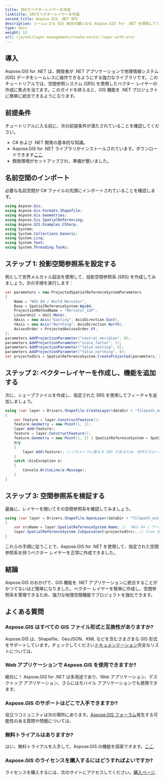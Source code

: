 ```yaml
---
title: SRSでベクターレイヤーを作成
linktitle: SRSでベクターレイヤーを作成
second_title: Aspose.GIS .NET API
description: シームレスな GIS 統合の鍵となる Aspose.GIS for .NET を探索してください。指定された空間参照系を使用してベクター レイヤーを簡単に作成します。ダウンロード中！
type: docs
weight: 13
url: /ja/net/layer-management/create-vector-layer-with-srs/
---
```

## 導入
Aspose.GIS for .NET は、開発者が .NET アプリケーションで地理情報システム (GIS) データをシームレスに操作できるようにする強力なライブラリです。このチュートリアルでは、空間参照システム (SRS) を使用したベクター レイヤーの作成に焦点を当てます。このガイドを終えると、GIS 機能を .NET プロジェクトに簡単に統合できるようになります。
## 前提条件
チュートリアルに入る前に、次の前提条件が満たされていることを確認してください。
- C# および .NET 開発の基本的な知識。
-  Aspose.GIS for .NET ライブラリがインストールされています。ダウンロードできます[ここ](https://releases.aspose.com/gis/net/).
- 開発環境がセットアップされ、準備が整いました。
## 名前空間のインポート
必要な名前空間が C# ファイルの先頭にインポートされていることを確認します。
```csharp
using Aspose.Gis;
using Aspose.Gis.Formats.Shapefile;
using Aspose.Gis.Geometries;
using Aspose.Gis.SpatialReferencing;
using Aspose.GIS.Examples.CSharp;
using System;
using System.Collections.Generic;
using System.Linq;
using System.Text;
using System.Threading.Tasks;
```
## ステップ 1: 投影空間参照系を設定する
例として世界メルカトル図法を使用して、投影空間参照系 (SRS) を作成してみましょう。次の手順を実行します：
```csharp
var parameters = new ProjectedSpatialReferenceSystemParameters
{
    Name = "WGS 84 / World Mercator",
    Base = SpatialReferenceSystem.Wgs84,
    ProjectionMethodName = "Mercator_1SP",
    LinearUnit = Unit.Meter,
    XAxis = new Axis("Easting", AxisDirection.East),
    YAxis = new Axis("Northing", AxisDirection.North),
    AxisesOrder = ProjectedAxisesOrder.XY,
};
parameters.AddProjectionParameter("central_meridian", 0);
parameters.AddProjectionParameter("scale_factor", 1);
parameters.AddProjectionParameter("false_easting", 0);
parameters.AddProjectionParameter("false_northing", 0);
var projectedSrs = SpatialReferenceSystem.CreateProjected(parameters, Identifier.Epsg(3395));
```
## ステップ 2: ベクターレイヤーを作成し、機能を追加する
次に、シェープファイルを作成し、指定された SRS を使用してフィーチャを追加しましょう。
```csharp
using (var layer = Drivers.Shapefile.CreateLayer(dataDir + "filepath_out.shp", new ShapefileOptions(), projectedSrs))
{
    var feature = layer.ConstructFeature();
    feature.Geometry = new Point(1, 2);
    layer.Add(feature);
    feature = layer.ConstructFeature();
    feature.Geometry = new Point(1, 2) { SpatialReferenceSystem = SpatialReferenceSystem.Nad83 };
    try
    {
        layer.Add(feature); //ジオメトリに異なる SRS があるため、例外がスローされます。
    }
    catch (GisException e)
    {
        Console.WriteLine(e.Message);
    }
}
```
## ステップ 3: 空間参照系を検証する
最後に、レイヤーを開いてその空間参照系を確認してみましょう。
```csharp
using (var layer = Drivers.Shapefile.OpenLayer(dataDir + "filepath_out.shp"))
{
    var srsName = layer.SpatialReferenceSystem.Name; // 「WGS 84 / ワールドメルカトル」
    layer.SpatialReferenceSystem.IsEquivalent(projectedSrs); // true を返す必要があります
}
```
これらの手順に従うことで、Aspose.GIS for .NET を使用して、指定された空間参照系を持つベクター レイヤーを正常に作成できました。
## 結論
Aspose.GIS のおかげで、GIS 機能を .NET アプリケーションに統合することがかつてないほど簡単になりました。ベクター レイヤーを簡単に作成し、空間参照系を管理できるため、強力な地理空間機能でプロジェクトを強化できます。
## よくある質問
### Aspose.GIS はすべての GIS ファイル形式と互換性がありますか?
 Aspose.GIS は、Shapefile、GeoJSON、KML などを含むさまざまな GIS 形式をサポートしています。チェックしてください[ドキュメンテーション](https://reference.aspose.com/gis/net/)完全なリストについては、
### Web アプリケーションで Aspose.GIS を使用できますか?
絶対に！ Aspose.GIS for .NET は多用途であり、Web アプリケーション、デスクトップ アプリケーション、さらにはモバイル アプリケーションでも使用できます。
### Aspose.GIS のサポートはどこで入手できますか?
役立つコミュニティは次の場所にあります。[Aspose.GIS フォーラム](https://forum.aspose.com/c/gis/33)発生する可能性のある質問や問題については、
### 無料トライアルはありますか?
はい、無料トライアルを入手して、Aspose.GIS の機能を探索できます。[ここ](https://releases.aspose.com/).
### Aspose.GIS のライセンスを購入するにはどうすればよいですか?
ライセンスを購入するには、次のサイトにアクセスしてください。[購入ページ](https://purchase.aspose.com/buy).